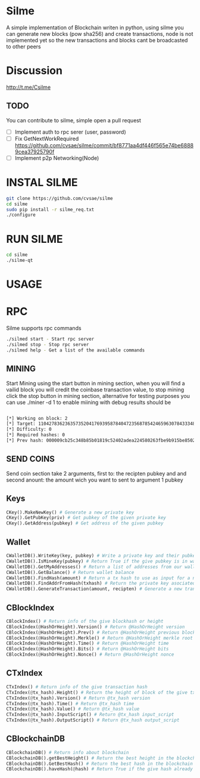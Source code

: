 # Silme

A simple implementation of Blockchain writen in python, using silme you can generate new blocks (pow sha256) and create transactions, node is not implemented yet so the new transactions and blocks cant be broadcasted to other peers

# Discussion 

http://t.me/Csilme

## TODO

You can contribute to silme, simple open a pull request 

- [ ] Implement auth to rpc serer (user, password)
- [ ] Fix GetNextWorkRequired https://github.com/cvsae/silme/commit/bf8771aa4df446f565e74be68889cea37925790f
- [ ] Implement p2p Networking(Node)

# INSTAL SILME
``` bash
git clone https://github.com/cvsae/silme
cd silme
sudo pip install -r silme_req.txt
./configure

```

# RUN SILME 
``` bash
cd silme
./silme-qt
```

# USAGE

# RPC

Silme supports rpc commands
``` bash
./silmed start - Start rpc server
./silmed stop - Stop rpc server
./silmed help - Get a list of the available commands
```

## MINING

Start Mining using the start button in mining section, when you will find a vailid block you will credit the coinbase transaction value, to stop mining click the stop button in mining section, alternative for testing purposes you can use ./miner -d 1 to enable miining with debug results should be 
``` bash

[*] Working on block: 2
[*] Target: 110427836236357352041769395878404723568785424659630784333489133269811200
[*] Difficulty: 0
[*] Required hashes: 0
[*] Prev hash: 000009cb25c348b85b01819c52402adea224580263fbe9b915be8502c5220f82
```

## SEND COINS

Send coin section take 2 arguments, first to: the recipten pubkey and and second anount: the amount wich you want to sent to argument 1 pubkey


## Keys

``` python
CKey().MakeNewKey() # Generate a new private key 
CKey().GetPubKey(priv) # Get pubkey of the given private key 
CKey().GetAddress(pubkey) # Get address of the given pubkey

```

## Wallet

``` python
CWalletDB().WriteKey(key, pubkey) # Write a private key and their pubkey to wallet db
CWalletDB().IsMineKey(pubkey) # Return True if the give pubkey is in wallet
CWalletDB().GetMyAddresses() # Return a list of addresses from our wallet
CWalletDB().GetBalance() # Return wallet balance
CWalletDB().FindHash(amount) # Return a tx hash to use as input for a new transaction, tx hash must have the specified amount
CWalletDB().FindAddrFromHash(txhash) # Return the private key asociated with txhash
CWalletDB().GenerateTransaction(amount, recipten) # Generate a new transaction

```

## CBlockIndex

``` python
CBlockIndex() # Return info of the give blockhash or height
CBlockIndex(@HashOrHeight).Version() # Return @HashOrHeight version
CBlockIndex(@HashOrHeight).Prev() # Return @HashOrHeight previous block hash 
CBlockIndex(@HashOrHeight).Merkle() # Return @HashOrHeight merkle root 
CBlockIndex(@HashOrHeight).Time() # Return @HashOrHeight time 
CBlockIndex(@HashOrHeight).Bits() # Return @HashOrHeight bits 
CBlockIndex(@HashOrHeight).Nonce() # Return @HashOrHeight nonce 

```

## CTxIndex

``` python
CTxIndex() # Return info of the give transaction hash
CTxIndex(@tx_hash).Height() # Return the height of block of the give tx_hash
CTxIndex(@tx_hash).Version() # Return @tx_hash version 
CTxIndex(@tx_hash).Time() # Return @tx_hash time 
CTxIndex(@tx_hash).Value() # Return @tx_hash value
CTxIndex(@tx_hash).InputScript() # Return @tx_hash input_script 
CTxIndex(@tx_hash).OutputScript() # Return @tx_hash output_script 

```

## CBlockchainDB

``` python
CBlockchainDB() # Return info about blockchain
CBlockchainDB().getBestHeight() # Return the best height in the blockchain
CBlockchainDB().GetBestHash() # Return the best hash in the blockchain
CBlockchainDB().haveHash(@hash) # Return True if the give hash already exists False if not

```


